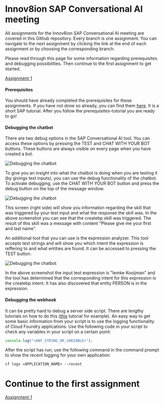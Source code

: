 # Innov8ion SAP Conversational AI meeting
All assignments for the Innov8ion SAP Conversational AI meeting are covered in this Github repository. Every branch is one assignment. You can navigate to the next assignment by clicking the link at the end of each assignment or by choosing the corresponding branch.

Please read through this page for some information regarding prerequisites and debugging possibilities. Then continue to the first assignment to get started.

[Assignment 1](https://github.com/iemkek/SAP_Conversational_AI_Assignments/tree/1_Chatbot_with_simple_response)

#### Prerequisites
You should have already completed the prerequisites for these assignments. If you have not done so already, you can find them [here](https://help.sap.com/viewer/65de2977205c403bbc107264b8eccf4b/Cloud/en-US/772b45ce6c46492b908d4c985add932a.html). It is a short SAP tutorial. After you follow the prerequisites-tutorial you are ready to go! 

#### Debugging the chatbot
There are two debug options in the SAP Conversational AI tool. You can access these options by pressing the TEST and CHAT WITH YOUR BOT buttons. These buttons are always visible on every page when you have created a bot.

![Debugging the chatbot](https://github.com/iemkek/SAP_Conversational_AI_Assignments/blob/master/img/chatbotDebug.png)

To give you an insight into what the chatbot is doing when you are testing it (by givings text inputs), you can use the debug functionality of the chatbot. To activate debugging, use the CHAT WITH YOUR BOT button and press the debug button on the top of the message window.

![Debugging the chatbot](https://github.com/iemkek/SAP_Conversational_AI_Assignments/blob/master/img/chatbotDebug1.png)

This screen (right side) will show you information regarding the skill that was triggered by your test input and what the response the skill was. In the above screenshot you can see that the createbp skill was triggered. The result of this skill was a message with content "Please give me your first and last name".

An additional tool that you can use is the expression analyzer. This tool accepts text strings and will show you which intent the expression is reffering to and what entities are found. It can be accessed to pressing the TEST button.

![Debugging the chatbot](https://github.com/iemkek/SAP_Conversational_AI_Assignments/blob/master/img/chatbotDebug2.png)

In the above screenshot the input test expression is "Iemke Kooijman" and the tool has determined that the corresponding intent for this expression is the createbp intent. It has also discovered that entity PERSON is in the expression.

#### Debugging the webhook
It can be pretty hard to debug a server side script. There are lengthy tutorials on how to do this ([this](https://blogs.sap.com/2019/08/02/cloudfoundryfun-7-connect-vs-code-to-deployed-cloud-applications) tutorial for example). An easy way to get some basic information from your script is to use the logging functionality of Cloud Foundry applications. Use the following code in your script to check any variables in your script on a certain point:

```javascript
console.log("<ANY_STRING_OR_VARIABLE>");
```

After the script has run, use the following command in the command prompt to show the recent logging for your own application:

```
cf logs <APPLICATION_NAME> --recent
```

# Continue to the first assignment
[Assignment 1](https://github.com/iemkek/SAP_Conversational_AI_Assignments/tree/1_Chatbot_with_simple_response)
